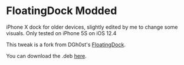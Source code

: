 # FloatingDock Modded
iPhone X dock for older devices, slightly edited by me to change some visuals. Only tested on iPhone 5S on iOS 12.4

This tweak is a fork from DGh0st's [FloatingDock](https://github.com/DGh0st/FloatingDock).

You can download the .deb [here](https://github.com/s0m3guy2004/FloatingDock-Modded/releases).
